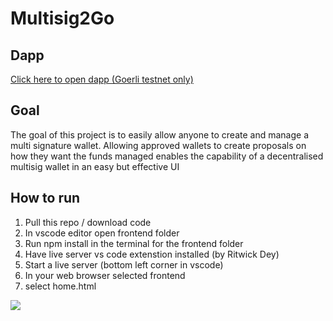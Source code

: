 # Multisig2Go

## Dapp
[Click here to open dapp (Goerli testnet only)](https://benjaminhilder.github.io/Multisig2Go/frontend/home.html)

## Goal
The goal of this project is to easily allow anyone to create and manage a multi signature wallet. Allowing approved wallets to create proposals on how they want the funds managed enables the capability of a decentralised multisig wallet in an easy but effective UI 

## How to run
1) Pull this repo / download code
2) In vscode editor open frontend folder
3) Run npm install in the terminal for the frontend folder
4) Have live server vs code extenstion installed (by Ritwick Dey)
5) Start a live server (bottom left corner in vscode)
6) In your web browser selected frontend
7) select home.html

<img src="https://i.imgur.com/LONnbgY.png">
